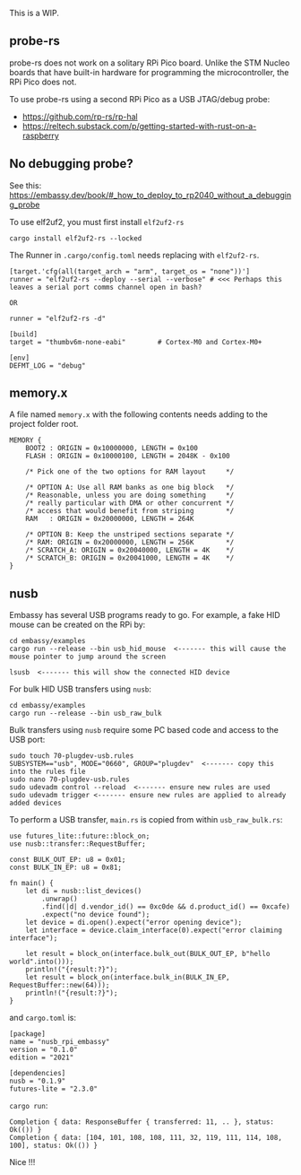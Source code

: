 This is a WIP.

## probe-rs

probe-rs does not work on a solitary RPi Pico board. Unlike the STM Nucleo boards that have built-in hardware for programming the microcontroller, the RPi Pico does not.

To use probe-rs using a second RPi Pico as a USB JTAG/debug probe:

* https://github.com/rp-rs/rp-hal
* https://reltech.substack.com/p/getting-started-with-rust-on-a-raspberry

## No debugging probe?

See this: https://embassy.dev/book/#_how_to_deploy_to_rp2040_without_a_debugging_probe

To use elf2uf2, you must first install ```elf2uf2-rs```

```
cargo install elf2uf2-rs --locked
```

The Runner in ```.cargo/config.toml``` needs replacing with ```elf2uf2-rs```.

```
[target.'cfg(all(target_arch = "arm", target_os = "none"))']
runner = "elf2uf2-rs --deploy --serial --verbose" # <<< Perhaps this leaves a serial port comms channel open in bash?

OR

runner = "elf2uf2-rs -d"

[build]
target = "thumbv6m-none-eabi"        # Cortex-M0 and Cortex-M0+

[env]
DEFMT_LOG = "debug"
```

## memory.x

A file named ```memory.x``` with the following contents needs adding to the project folder root.

```
MEMORY {
    BOOT2 : ORIGIN = 0x10000000, LENGTH = 0x100
    FLASH : ORIGIN = 0x10000100, LENGTH = 2048K - 0x100

    /* Pick one of the two options for RAM layout     */

    /* OPTION A: Use all RAM banks as one big block   */
    /* Reasonable, unless you are doing something     */
    /* really particular with DMA or other concurrent */
    /* access that would benefit from striping        */
    RAM   : ORIGIN = 0x20000000, LENGTH = 264K

    /* OPTION B: Keep the unstriped sections separate */
    /* RAM: ORIGIN = 0x20000000, LENGTH = 256K        */
    /* SCRATCH_A: ORIGIN = 0x20040000, LENGTH = 4K    */
    /* SCRATCH_B: ORIGIN = 0x20041000, LENGTH = 4K    */
}
```

## nusb

Embassy has several USB programs ready to go. For example, a fake HID mouse can be created on the RPi by:

```
cd embassy/examples
cargo run --release --bin usb_hid_mouse  <------- this will cause the mouse pointer to jump around the screen

lsusb  <------- this will show the connected HID device
```

For bulk HID USB transfers using ```nusb```:

```
cd embassy/examples
cargo run --release --bin usb_raw_bulk
```

Bulk transfers using ```nusb``` require some PC based code and access to the USB port:

```
sudo touch 70-plugdev-usb.rules
SUBSYSTEM=="usb", MODE="0660", GROUP="plugdev"  <------- copy this into the rules file
sudo nano 70-plugdev-usb.rules
sudo udevadm control --reload  <------- ensure new rules are used
sudo udevadm trigger <------- ensure new rules are applied to already added devices
```

To perform a USB transfer, ```main.rs``` is copied from within ```usb_raw_bulk.rs```:

```
use futures_lite::future::block_on;
use nusb::transfer::RequestBuffer;

const BULK_OUT_EP: u8 = 0x01;
const BULK_IN_EP: u8 = 0x81;

fn main() {
    let di = nusb::list_devices()
        .unwrap()
        .find(|d| d.vendor_id() == 0xc0de && d.product_id() == 0xcafe)
        .expect("no device found");
    let device = di.open().expect("error opening device");
    let interface = device.claim_interface(0).expect("error claiming interface");

    let result = block_on(interface.bulk_out(BULK_OUT_EP, b"hello world".into()));
    println!("{result:?}");
    let result = block_on(interface.bulk_in(BULK_IN_EP, RequestBuffer::new(64)));
    println!("{result:?}");
}
```

and ```cargo.toml``` is:

```
[package]
name = "nusb_rpi_embassy"
version = "0.1.0"
edition = "2021"

[dependencies]
nusb = "0.1.9"
futures-lite = "2.3.0"
```

```cargo run```:

```
Completion { data: ResponseBuffer { transferred: 11, .. }, status: Ok(()) }
Completion { data: [104, 101, 108, 108, 111, 32, 119, 111, 114, 108, 100], status: Ok(()) }
```

Nice !!!
